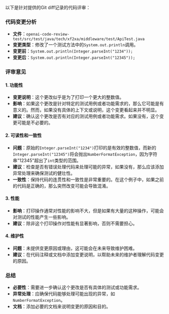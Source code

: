 以下是针对提供的Git diff记录的代码评审：

### 代码变更分析
- **文件**：`openai-code-review-test/src/test/java/tech/xf2xa/middleware/test/ApiTest.java`
- **变更类型**：修改了一个测试方法中的`System.out.println`调用。
- **变更前**：`System.out.println(Integer.parseInt("1234"));`
- **变更后**：`System.out.println(Integer.parseInt("12345"));`

### 评审意见

#### 1. 功能性
- **变更说明**：这个更改似乎是为了打印一个更大的整数值。
- **影响**：如果这个更改是针对特定的测试用例或者功能需求的，那么它可能是有意义的。然而，如果没有具体的上下文或说明，这个变更看起来并不明显。
- **建议**：确认这个更改是否有对应的测试用例或者功能需求。如果没有，这个变更可能是不必要的。

#### 2. 可读性和一致性
- **问题**：原始的`Integer.parseInt("1234")`打印的是有效的整数值，而新的`Integer.parseInt("12345")`将会抛出`NumberFormatException`，因为字符串"12345"超出了`int`类型的范围。
- **建议**：检查是否有错误处理代码来处理可能的异常，如果没有，那么应该添加异常处理来确保测试的健壮性。
- **一致性**：保持代码的连贯性和一致性是非常重要的。在这个例子中，如果之前的代码是正确的，那么突然改变可能会导致混淆。

#### 3. 性能
- **影响**：打印操作通常对性能的影响不大，但是如果有大量的这种操作，可能会对测试的性能产生一些影响。
- **建议**：除非这个打印操作对性能有显著影响，否则不需要担心。

#### 4. 维护性
- **问题**：未提供变更原因或理由，这可能会在未来导致维护困难。
- **建议**：在代码注释或文档中添加变更说明，以帮助未来的维护者理解代码变更的原因。

### 总结
- **必要性**：需要进一步确认这个更改是否有具体的测试或功能需求。
- **异常处理**：应确保代码能够处理可能出现的异常，如`NumberFormatException`。
- **文档**：添加必要的文档来说明变更的原因和目的。